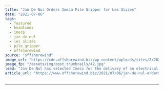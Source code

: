 ```yaml
---
title: "Jan De Nul Orders Imeca Pile Gripper for Les Alizés"
date: "2021-07-06"
tags: 
  - featured
  - headlines
  - imeca
  - jan de nul
  - les alizés
  - pile gripper
  - offshorewind
source: "offshorewind"
image_url: "https://cdn.offshorewind.biz/wp-content/uploads/sites/2/2021/07/06151002/Les-Alizes_1MB.jpg"
image_fp: "/assets/img/post_thumbnails/42.jpg"
lead: "Jan De Nul has selected Imeca for the delivery of an electrical motion-compensated pile"
article_url: "https://www.offshorewind.biz/2021/07/06/jan-de-nul-orders-imeca-pile-gripper-for-les-alizes/"
---
```


---
